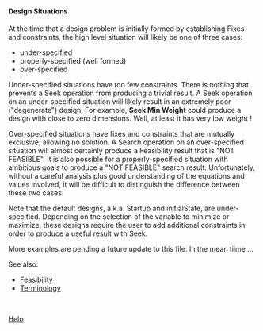 #### Design Situations   

At the time that a design problem is initially formed by establishing Fixes and constraints,
the high level situation will likely be one of three cases:
  - under-specified
  - properly-specified  (well formed)
  - over-specified
  
Under-specified situations have too few constraints. 
There is nothing that prevents a Seek operation from producing a trivial result.
A Seek operation on an under-specified situation will likely result in an extremely poor ("degenerate") design.
For example, **Seek Min Weight** could produce a design with close to zero dimensions.
Well, at least it has very low weight !

Over-specified situations have fixes and constraints that are mutually exclusive, allowing no solution.
A Search operation on an over-specified situation will almost certainly produce a Feasibility result that is "NOT FEASIBLE".
It is also possible for a properly-specified situation with ambitious goals to produce a 
"NOT FEASIBLE" search result. 
Unfortunately, without a careful analysis plus good understanding of the equations and values involved,
it will be difficult to distinguish the difference between these two cases.

Note that the default designs, a.k.a. Startup and initialState, are under-specified.
Depending on the selection of the variable to minimize or maximize, 
these designs require the user to add additional constraints 
in order to produce a useful result with Seek.

More examples are pending a future update to this file.
In the mean tiime ...   
  
See also:   
  - [Feasibility](feasibility)   
  - [Terminology](terminology)   
  
&nbsp;
 
[Help](./)
  